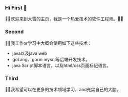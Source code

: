 ### Hi First 👋
🌱🌱欢迎来到大雪的主页，我是一个热爱技术的软件工程师。🌱🌱  
### Second
🔭🔭我工作or学习中大概会使用如下这些技术：
- java以及java web
- goLang、gorm mysql等后端开发技术。
- java Script脚本语言，以及html/css页面标记语言。
### Third
🤔🤔我希望可以在更多的技术领域学习，and充实自己的大脑。
<!--
**daxue0929/daxue0929** is a ✨ _special_ ✨ repository because its `README.md` (this file) appears on your GitHub profile.

Here are some ideas to get you started:

- 🔭 I’m currently working on ...
- 🌱 I’m currently learning ...
- 👯 I’m looking to collaborate on ...
- 🤔 I’m looking for help with ...
- 💬 Ask me about ...
- 📫 How to reach me: ...
- 😄 Pronouns: ...
- ⚡ Fun fact: ...
-->

